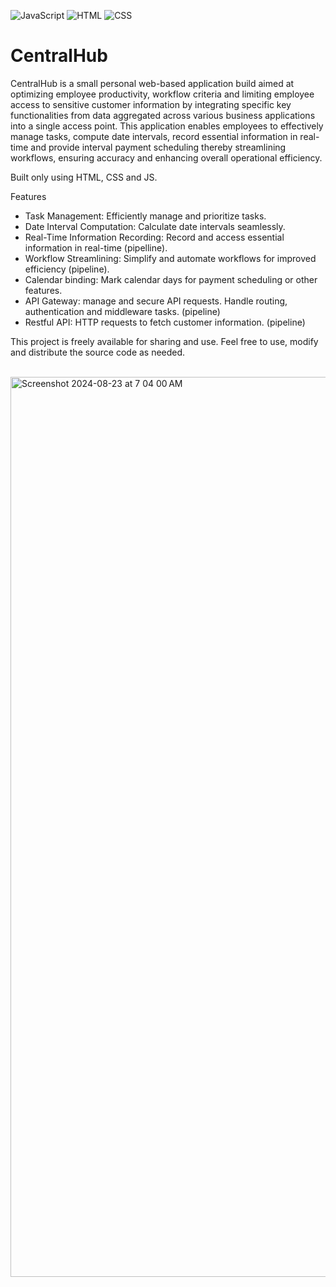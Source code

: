 ![JavaScript](https://img.shields.io/badge/JavaScript-yellow)
![HTML](https://img.shields.io/badge/HTML-orange)
![CSS](https://img.shields.io/badge/CSS-blue)

# CentralHub

CentralHub is a small personal web-based application build aimed at optimizing employee productivity, workflow criteria and limiting employee access to sensitive customer information by integrating specific key functionalities from data aggregated across various business applications into a single access point. This application enables employees to effectively manage tasks, compute date intervals, record essential information in real-time and provide interval payment scheduling thereby streamlining workflows, ensuring accuracy and enhancing overall operational efficiency. 

Built only using HTML, CSS and JS.

Features
- Task Management: Efficiently manage and prioritize tasks.
- Date Interval Computation: Calculate date intervals seamlessly.
- Real-Time Information Recording: Record and access essential information in real-time (pipelline).
- Workflow Streamlining: Simplify and automate workflows for improved efficiency (pipeline).
- Calendar binding: Mark calendar days for payment scheduling or other features.
- API Gateway: manage and secure API requests. Handle routing, authentication and middleware tasks. (pipeline)
- Restful API: HTTP requests to fetch customer information. (pipeline)


This project is freely available for sharing and use. Feel free to use, modify and distribute the source code as needed.

<br>

<img width="1440" alt="Screenshot 2024-08-23 at 7 04 00 AM" src="https://github.com/user-attachments/assets/bdf6adfe-378e-4e3f-99a1-24086afb60f8">


